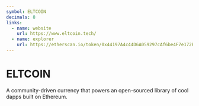 ```yaml
---
symbol: ELTCOIN
decimals: 8
links:
  - name: website
    url: https://www.eltcoin.tech/
  - name: explorer
    url: https://etherscan.io/token/0x44197A4c44D6A059297cAf6be4F7e172BD56Caaf
---
```


# ELTCOIN

A community-driven currency that powers an open-sourced library of cool dapps built on Ethereum.
